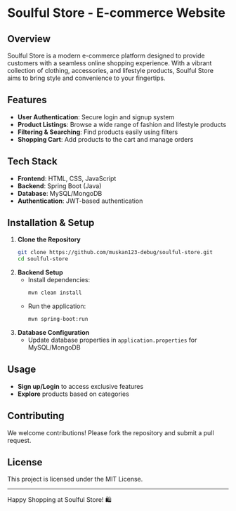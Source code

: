 # Soulful Store - E-commerce Website

## Overview
Soulful Store is a modern e-commerce platform designed to provide customers with a seamless online shopping experience. With a vibrant collection of clothing, accessories, and lifestyle products, Soulful Store aims to bring style and convenience to your fingertips.

## Features
- **User Authentication**: Secure login and signup system
- **Product Listings**: Browse a wide range of fashion and lifestyle products
- **Filtering & Searching**: Find products easily using filters
- **Shopping Cart**: Add products to the cart and manage orders

## Tech Stack
- **Frontend**: HTML, CSS, JavaScript
- **Backend**: Spring Boot (Java)
- **Database**: MySQL/MongoDB
- **Authentication**: JWT-based authentication

## Installation & Setup
1. **Clone the Repository**
   ```sh
   git clone https://github.com/muskan123-debug/soulful-store.git
   cd soulful-store
   ```
2. **Backend Setup**
   - Install dependencies:
     ```sh
     mvn clean install
     ```
   - Run the application:
     ```sh
     mvn spring-boot:run
     ```
3. **Database Configuration**
   - Update database properties in `application.properties` for MySQL/MongoDB

## Usage
- **Sign up/Login** to access exclusive features
- **Explore** products based on categories

## Contributing
We welcome contributions! Please fork the repository and submit a pull request.

## License
This project is licensed under the MIT License.

---
Happy Shopping at Soulful Store! 🛍️

